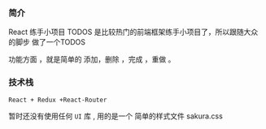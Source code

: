 ### 简介
React 练手小项目
TODOS 是比较热门的前端框架练手小项目了，所以跟随大众的脚步 做了一个TODOS

功能方面 ，就是简单的 添加，删除 ，完成 ，重做 。

### 技术栈

```React + Redux +React-Router```

暂时还没有使用任何 ```UI``` 库 , 用的是一个 简单的样式文件 sakura.css
